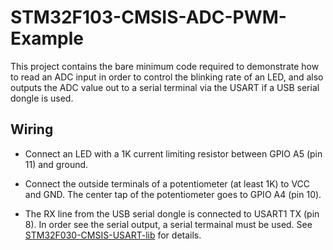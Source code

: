 # STM32F103-CMSIS-ADC-PWM-Example

This project contains the bare minimum code required to demonstrate how to read an ADC input in order to control the blinking rate of an LED, and also
outputs the ADC value out to a serial terminal via the USART if a USB serial dongle is used.<br>
## Wiring<br>
+ Connect an LED with a 1K current limiting resistor between GPIO A5 (pin 11) and ground.<br>
* Connect the outside terminals of a potentiometer (at least 1K) to VCC and GND. The center tap of the potentiometer goes to GPIO A4 (pin 10).<br>
+ The RX line from the USB serial dongle is connected to USART1 TX (pin 8). In order see the serial output, a serial termainal must be used. See
[STM32F030-CMSIS-USART-lib](https://github.com/ezdenki/STM32F030-CMSIS-USART-lib) for details.
